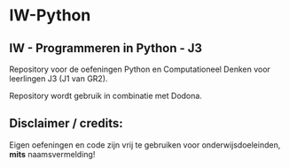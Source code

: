 # IW-Python
## **IW - Programmeren in Python - J3**
Repository voor de oefeningen Python en Computationeel Denken voor leerlingen J3 (J1 van GR2). 

Repository wordt gebruik in combinatie met Dodona. 

## Disclaimer / credits: 
Eigen oefeningen en code zijn vrij te gebruiken voor onderwijsdoeleinden, **mits** naamsvermelding! 
